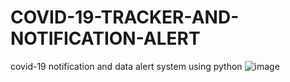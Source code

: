 # COVID-19-TRACKER-AND-NOTIFICATION-ALERT
covid-19 notification and data alert system using python 
![image](https://user-images.githubusercontent.com/62200901/127028836-0769cbbc-942f-4b77-b4c5-b640197f8b0f.png)
